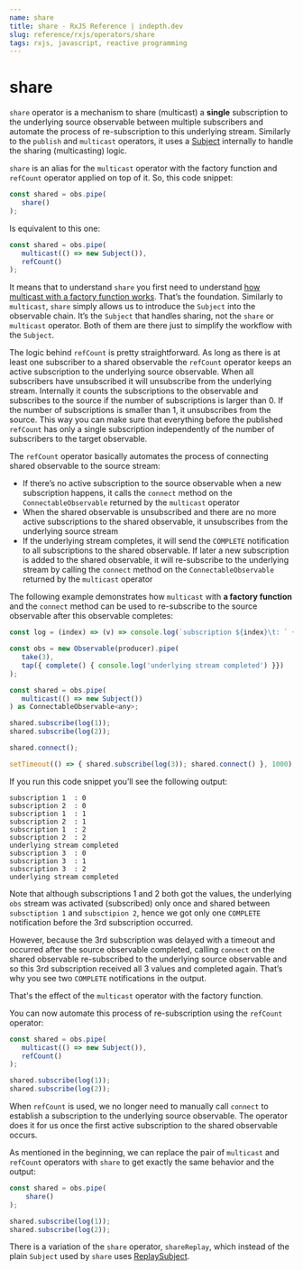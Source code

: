 ```yaml
---
name: share
title: share - RxJS Reference | indepth.dev
slug: reference/rxjs/operators/share
tags: rxjs, javascript, reactive programming
---
```


# share

`share` operator is a mechanism to share (multicast) a **single** subscription to the underlying source observable between multiple subscribers and automate the process of re-subscription to this underlying stream. Similarly to the `publish` and `multicast` operators, it uses a [Subject](https://indepth.dev/reference/rxjs/subjects) internally to handle the sharing (multicasting) logic.

`share` is an alias for the `multicast` operator with the factory function and `refCount` operator applied on top of it. So, this code snippet:

```javascript
const shared = obs.pipe(
   share()
);
```

Is equivalent to this one:

```javascript
const shared = obs.pipe(
   multicast(() => new Subject()),
   refCount()
);
```

It means that to understand `share` you first need to understand [how multicast with a factory function works](https://indepth.dev/reference/rxjs/operators/multicast). That’s the foundation. Similarly to `multicast`, `share` simply allows us to introduce the `Subject` into the observable chain. It’s the `Subject` that handles sharing, not the `share` or `multicast` operator. Both of them are there just to simplify the workflow with the `Subject`.

The logic behind `refCount` is pretty straightforward. As long as there is at least one subscriber to a shared observable the `refCount` operator keeps an active subscription to the underlying source observable. When all subscribers have unsubscribed it will unsubscribe from the underlying stream. Internally it counts the subscriptions to the observable and subscribes to the source if the number of subscriptions is larger than 0. If the number of subscriptions is smaller than 1, it unsubscribes from the source. This way you can make sure that everything before the published `refCount` has only a single subscription independently of the number of subscribers to the target observable.

The `refCount` operator basically automates the process of connecting shared observable to the source stream:

- If there’s no active subscription to the source observable when a new subscription happens, it calls the `connect` method on the `ConnectableObservable` returned by the `multicast` operator
- When the shared observable is unsubscribed and there are no more active subscriptions to the shared observable, it unsubscribes from the underlying source stream
- If the underlying stream completes, it will send the `COMPLETE` notification to all subscriptions to the shared observable. If later a new subscription is added to the shared observable, it will re-subscribe to the underlying stream by calling the `connect` method on the `ConnectableObservable` returned by the `multicast` operator

The following example demonstrates how `multicast` with **a factory function** and the `connect` method can be used to re-subscribe to the source observable after this observable completes:

```javascript
const log = (index) => (v) => console.log(`subscription ${index}\t: ` + v);

const obs = new Observable(producer).pipe(
   take(3),
   tap({ complete() { console.log('underlying stream completed') }})
);

const shared = obs.pipe(
   multicast(() => new Subject())
) as ConnectableObservable<any>;

shared.subscribe(log(1));
shared.subscribe(log(2));

shared.connect();

setTimeout(() => { shared.subscribe(log(3)); shared.connect() }, 1000);
```

If you run this code snippet you’ll see the following output:

```
subscription 1	: 0
subscription 2	: 0
subscription 1	: 1
subscription 2	: 1
subscription 1	: 2
subscription 2	: 2
underlying stream completed
subscription 3	: 0
subscription 3	: 1
subscription 3	: 2
underlying stream completed
```

Note that although subscriptions 1 and 2 both got the values, the underlying `obs` stream was activated (subscribed) only once and shared between `subsctiption 1` and `subsctipion 2`, hence we got only one `COMPLETE` notification before the 3rd subscription occurred.

However, because the 3rd subscription was delayed with a timeout and occurred after the source observable completed, calling `connect` on the shared observable re-subscribed to the underlying source observable and so this 3rd subscription received all 3 values and completed again. That’s why you see two `COMPLETE` notifications in the output.

That's the effect of the `multicast` operator with the factory function.

You can now automate this process of re-subscription using the `refCount` operator:

```javascript
const shared = obs.pipe(
   multicast(() => new Subject()),
   refCount()
);

shared.subscribe(log(1));
shared.subscribe(log(2));
```

When `refCount` is used, we no longer need to manually call `connect` to establish a subscription to the underlying source observable. The operator does it for us once the first active subscription to the shared observable occurs.

As mentioned in the beginning, we can replace the pair of `multicast` and `refCount` operators with `share` to get exactly the same behavior and the output:

```javascript
const shared = obs.pipe(
    share()
);

shared.subscribe(log(1));
shared.subscribe(log(2));
```

There is a variation of the `share` operator, `shareReplay`, which instead of the plain `Subject` used by `share` uses [ReplaySubject](https://indepth.dev/reference/rxjs/subjects/replay-subject).
